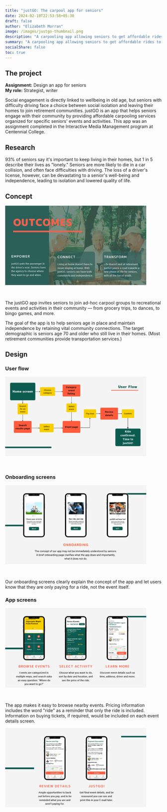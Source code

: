 ```yaml
---
title: "justGO: The carpool app for seniors"
date: 2024-02-10T22:53:58+05:30
draft: false
author: "Elizabeth Morran"
image: /images/justgo-thumbnail.png
description: "A carpooling app allowing seniors to get affordable rides to local events."
summary: "A carpooling app allowing seniors to get affordable rides to local events."                
socialShare: false
toc: true
---
```

## The project

**Assignment:** Design an app for seniors    
**My role:** Strategist, writer  

Social engagement is directly linked to wellbeing in old age, but seniors with difficulty driving face a choice between social isolation and leaving their homes to join retirement communities. justGO is an app that helps seniors engage with their community by providing affordable carpooling services organized for specific seniors' events and activities. This app was an assignment completed in the Interactive Media Management program at Centennial College. 

## Research

93% of seniors say it's important to keep living in their homes, but 1 in 5 describe their lives as "lonely." Seniors are more likely to die in a car collision, and often face difficulties with driving. The loss of a driver's license, however, can be devastating to a senior's well-being and independence, leading to isolation and lowered quality of life. 

## Concept

<img src="/image_samples/justgo/outcomes.png" alt="Infographic showing outcomes for justGO riders" width="90%">

&nbsp;

The justGO app invites seniors to join ad-hoc carpool groups to recreational events and activities in their community — from grocery trips, to dances, to bingo games, and more. 

The goal of the app is to help seniors age in place and maintain independence by retaining vital community connections. The target demographic is seniors age 70 and older who still live in their homes. (Most retirement communities provide transportation services.)


## Design

### User flow

<img src="/image_samples/justgo/user-flow.png" alt="User flow diagram for joining a justGO carpool" width="90%">

&nbsp;

### Onboarding screens

<img src="/image_samples/justgo/onboarding.png" alt="Onboarding screens introducing the justGO app" width="90%">

&nbsp;

Our onboarding screens clearly explain the concept of the app and let users know that they are only paying for a ride, not the event itself.

### App screens

<img src="/image_samples/justgo/browse-select.png" alt="Screens for browsing and selecting rides" width="90%">

&nbsp;

The app makes it easy to browse nearby events. Pricing information includes the word "ride" as a reminder that only the ride is included. Information on buying tickets, if required, would be included on each event details screen.

<img src="/image_samples/justgo/review-go.png" alt="Review trip and go screens of the app" width="90%">
